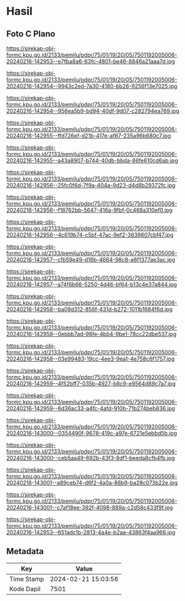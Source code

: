 # Hasil

## Foto C Plano

https://sirekap-obj-formc.kpu.go.id/2133/pemilu/pdpr/75/01/19/20/05/7501192005006-20240216-142953--e7fba8a6-63fc-4801-be46-8846a21aaa7d.jpg

https://sirekap-obj-formc.kpu.go.id/2133/pemilu/pdpr/75/01/19/20/05/7501192005006-20240216-142954--9943c2ed-7a30-4180-bb26-9256f13e7025.jpg

https://sirekap-obj-formc.kpu.go.id/2133/pemilu/pdpr/75/01/19/20/05/7501192005006-20240216-142954--956ea5b9-bd94-40df-9d07-c282794ea769.jpg

https://sirekap-obj-formc.kpu.go.id/2133/pemilu/pdpr/75/01/19/20/05/7501192005006-20240216-142955--ffd726ef-d21b-417e-af67-235a96b680c7.jpg

https://sirekap-obj-formc.kpu.go.id/2133/pemilu/pdpr/75/01/19/20/05/7501192005006-20240216-142955--a43a8907-b744-40db-bbda-86fe610cd6ab.jpg

https://sirekap-obj-formc.kpu.go.id/2133/pemilu/pdpr/75/01/19/20/05/7501192005006-20240216-142956--25fc0f6d-7f9a-404a-9d23-d4d8b29372fc.jpg

https://sirekap-obj-formc.kpu.go.id/2133/pemilu/pdpr/75/01/19/20/05/7501192005006-20240216-142956--f18762bb-5647-416a-9fbf-0c468a310ef0.jpg

https://sirekap-obj-formc.kpu.go.id/2133/pemilu/pdpr/75/01/19/20/05/7501192005006-20240216-142956--4c619b74-c5bf-47ac-9ef2-3639607cbf47.jpg

https://sirekap-obj-formc.kpu.go.id/2133/pemilu/pdpr/75/01/19/20/05/7501192005006-20240216-142957--cfb59e49-d16b-4664-98c8-a6f1377ae3ac.jpg

https://sirekap-obj-formc.kpu.go.id/2133/pemilu/pdpr/75/01/19/20/05/7501192005006-20240216-142957--a74f6b66-5250-4d46-bf64-b13c4e37a844.jpg

https://sirekap-obj-formc.kpu.go.id/2133/pemilu/pdpr/75/01/19/20/05/7501192005006-20240216-142958--ba08d312-856f-431d-b272-1011b1684f6d.jpg

https://sirekap-obj-formc.kpu.go.id/2133/pemilu/pdpr/75/01/19/20/05/7501192005006-20240216-142958--0ebbb7ad-98fe-4bb4-9be1-78cc22dbe537.jpg

https://sirekap-obj-formc.kpu.go.id/2133/pemilu/pdpr/75/01/19/20/05/7501192005006-20240216-142958--03e99483-19cc-4ee3-9ea1-4e758c6f1757.jpg

https://sirekap-obj-formc.kpu.go.id/2133/pemilu/pdpr/75/01/19/20/05/7501192005006-20240216-142959--4f52bff7-035b-4927-b8c9-e9564d89c7a7.jpg

https://sirekap-obj-formc.kpu.go.id/2133/pemilu/pdpr/75/01/19/20/05/7501192005006-20240216-142959--6d36ac33-a4fc-4afd-910b-71b274beb836.jpg

https://sirekap-obj-formc.kpu.go.id/2133/pemilu/pdpr/75/01/19/20/05/7501192005006-20240216-143000--0354490f-9678-419c-a97e-6721e5ebbd5b.jpg

https://sirekap-obj-formc.kpu.go.id/2133/pemilu/pdpr/75/01/19/20/05/7501192005006-20240216-143000--ceb5aa49-692b-43f3-8df1-beeda8cfb4fb.jpg

https://sirekap-obj-formc.kpu.go.id/2133/pemilu/pdpr/75/01/19/20/05/7501192005006-20240216-143001--a89ceb74-d6f2-4a0a-86b9-ba28c073b22e.jpg

https://sirekap-obj-formc.kpu.go.id/2133/pemilu/pdpr/75/01/19/20/05/7501192005006-20240216-143001--c7af18ee-392f-4098-889a-c2d58c433f9f.jpg

https://sirekap-obj-formc.kpu.go.id/2133/pemilu/pdpr/75/01/19/20/05/7501192005006-20240216-142953--651adc1b-2813-4a4e-b2aa-43863f4aa966.jpg


## Metadata

| Key        | Value               |
| ---------- | ------------------- |
| Time Stamp | 2024-02-21 15:03:56 |
| Kode Dapil | 7501                |



